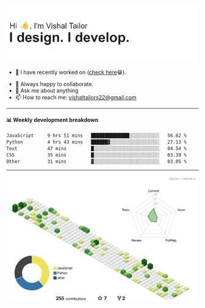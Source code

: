 ![Hi, I'm Vishal Tailor. I design. I develop.](https://github.com/vishaltailors/vishaltailors/blob/main/header.png?raw=true)

- 🔭 I have recently worked on ([check here](https://vishaltailor.com)😁).
<!-- - 🎦 Currently watching: JavaScript: The Hard Parts By Will Sentance. -->
- 👯 Always happy to collaborate.
- 💬 Ask me about anything
- 📫 How to reach me: <a href="mailto:vishaltailors22@gmail.com">vishaltailors22@gmail.com</a>

<hr /> 
<h4>📊 Weekly development breakdown</h4>
<!--START_SECTION:waka-->

```txt
JavaScript     9 hrs 51 mins   ██████████████░░░░░░░░░░░   56.62 %
Python         4 hrs 43 mins   ██████▓░░░░░░░░░░░░░░░░░░   27.13 %
Text           47 mins         █░░░░░░░░░░░░░░░░░░░░░░░░   04.54 %
CSS            35 mins         █░░░░░░░░░░░░░░░░░░░░░░░░   03.39 %
Other          31 mins         ▓░░░░░░░░░░░░░░░░░░░░░░░░   03.05 %
```

<!--END_SECTION:waka-->
<hr /> 

![](./profile-3d-contrib/profile-green-animate.svg)
